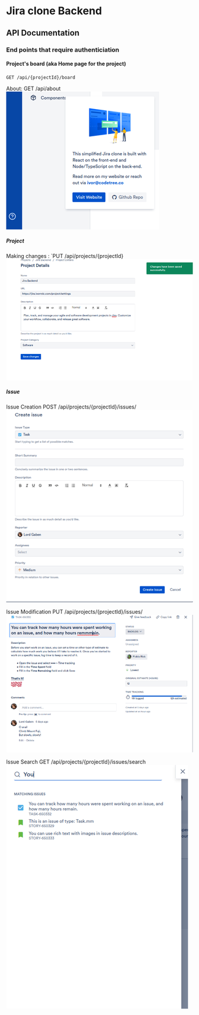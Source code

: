 # Jira clone Backend 
## API Documentation
### End points that require authenticiation
#### Project's board (aka Home page for the project)
`GET /api/{projectId}/board`

About: 
 GET /api/about
![Api info](./screenDocs/about.png)
##### Project 
Making changes : 
`PUT /api/projects/{projectId}
![Modifying project](./screenDocs/ProjectUpdate.png)
##### Issue
Issue Creation
 POST /api/projects/{projectId}/issues/
![Create new Issue](./screenDocs/IssueCreation.png)

Issue Modification
 PUT /api/projects/{projectId}/issues/
![Modify Issue](./screenDocs/IssueModification.png)

Issue Search
 GET /api/projects/{projectId}/issues/search
![Search an Issue](./screenDocs/IssueSearch.png)


